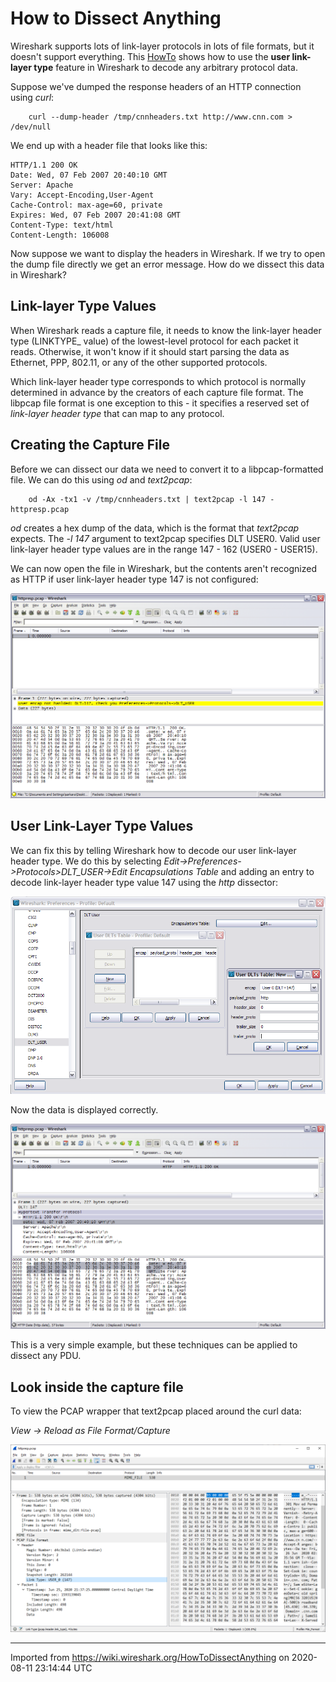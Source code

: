 # How to Dissect Anything

Wireshark supports lots of link-layer protocols in lots of file formats, but it doesn't support everything. This [HowTo](/HowTo) shows how to use the **user link-layer type** feature in Wireshark to decode any arbitrary protocol data.

Suppose we've dumped the response headers of an HTTP connection using *curl*:

``` 
    curl --dump-header /tmp/cnnheaders.txt http://www.cnn.com > /dev/null
```

We end up with a header file that looks like this:

    HTTP/1.1 200 OK
    Date: Wed, 07 Feb 2007 20:40:10 GMT
    Server: Apache
    Vary: Accept-Encoding,User-Agent
    Cache-Control: max-age=60, private
    Expires: Wed, 07 Feb 2007 20:41:08 GMT
    Content-Type: text/html
    Content-Length: 106008

Now suppose we want to display the headers in Wireshark. If we try to open the dump file directly we get an error message. How do we dissect this data in Wireshark?

## Link-layer Type Values

When Wireshark reads a capture file, it needs to know the link-layer header type (LINKTYPE\_ value) of the lowest-level protocol for each packet it reads. Otherwise, it won't know if it should start parsing the data as Ethernet, PPP, 802.11, or any of the other supported protocols.

Which link-layer header type corresponds to which protocol is normally determined in advance by the creators of each capture file format. The libpcap file format is one exception to this - it specifies a reserved set of *link-layer header type* that can map to any protocol.

## Creating the Capture File

Before we can dissect our data we need to convert it to a libpcap-formatted file. We can do this using *od* and *text2pcap*:

``` 
    od -Ax -tx1 -v /tmp/cnnheaders.txt | text2pcap -l 147 - httpresp.pcap
```

*od* creates a hex dump of the data, which is the format that *text2pcap* expects. The *-l 147* argument to text2pcap specifies DLT USER0. Valid user link-layer header type values are in the range 147 - 162 (USER0 - USER15).

We can now open the file in Wireshark, but the contents aren't recognized as HTTP if user link-layer header type 147 is not configured:

![unknown\_user\_dlt.png](uploads/__moin_import__/attachments/HowToDissectAnything/unknown_user_dlt.png "unknown_user_dlt.png")

## User Link-Layer Type Values

We can fix this by telling Wireshark how to decode our user link-layer header type. We do this by selecting *Edit-\>Preferences-\>Protocols\>DLT\_USER-\>Edit Encapsulations Table* and adding an entry to decode link-layer header type value 147 using the *http* dissector:

![new\_user\_dlt.png](uploads/__moin_import__/attachments/HowToDissectAnything/new_user_dlt.png "new_user_dlt.png")

Now the data is displayed correctly.

![http\_user\_dlt.png](uploads/__moin_import__/attachments/HowToDissectAnything/http_user_dlt.png "http_user_dlt.png")

This is a very simple example, but these techniques can be applied to dissect any PDU.

## Look inside the capture file

To view the PCAP wrapper that text2pcap placed around the curl data:

*View -\> Reload as File Format/Capture*

![200625\_DLT\_CNN\_2A.png](uploads/__moin_import__/attachments/HowToDissectAnything/200625_DLT_CNN_2A.png "200625_DLT_CNN_2A.png")

---

Imported from https://wiki.wireshark.org/HowToDissectAnything on 2020-08-11 23:14:44 UTC
